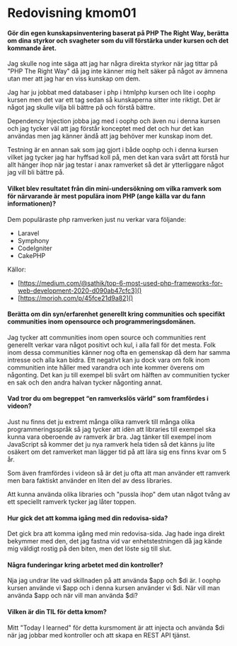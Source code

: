---
---
Redovisning kmom01
=========================

#### **Gör din egen kunskapsinventering baserat på PHP The Right Way, berätta om dina styrkor och svagheter som du vill förstärka under kursen och det kommande året.**

Jag skulle nog inte säga att jag har några direkta styrkor när jag tittar på "PHP The Right Way" då jag inte känner mig helt säker på något av ämnena utan mer att jag har en viss kunskap om dem.

Jag har ju jobbat med databaser i php i htmlphp kursen och lite i oophp kursen men det var ett tag sedan så kunskaperna sitter inte riktigt. Det är något jag skulle vilja bli bättre på och förstå bättre.

Dependency Injection jobba jag med i oophp och även nu i denna kursen och jag tycker väl att jag förstår konceptet med det och hur det kan användas men jag känner ändå att jag behöver mer kunskap inom det.

Testning är en annan sak som jag gjort i både oophp och i denna kursen vilket jag tycker jag har hyffsad koll på, men det kan vara svårt att förstå hur allt hänger ihop när jag testar i anax ramverket så det är ytterliggare något jag vill bli bättre på.

#### **Vilket blev resultatet från din mini-undersökning om vilka ramverk som för närvarande är mest populära inom PHP (ange källa var du fann informationen)?**


Dem populäraste php ramverken just nu verkar vara följande:

* Laravel
* Symphony
* CodeIgniter
* CakePHP

Källor:

* [https://medium.com/@sathik/top-6-most-used-php-frameworks-for-web-development-2020-d090ab47cfc3]()
* [https://morioh.com/p/45fce21d9a82]()

#### **Berätta om din syn/erfarenhet generellt kring communities och specifikt communities inom opensource och programmeringsdomänen.**

Jag tycker att communities inom open source och communities rent generellt verkar vara något positivt och kul, i alla fall för det mesta. Folk inom dessa communities känner nog ofta en gemenskap då dem har samma intresse och alla kan bidra. Ett negativt kan ju dock vara om folk inom communitien inte håller med varandra och inte kommer överens om någonting. Det kan ju till exempel bli svårt om hälften av communitien tycker en sak och den andra halvan tycker någonting annat.

#### **Vad tror du om begreppet “en ramverkslös värld” som framfördes i videon?**

Just nu finns det ju extremt många olika ramverk till många olika programmeringsspråk så jag tycker att idèn att libraries till exempel ska kunna vara oberoende av ramverk är bra. Jag tänker till exempel inom JavaScript så kommer det ju nya ramverk hela tiden så det känns ju lite osäkert om det ramverket man lägger tid på att lära sig ens finns kvar om 5 år.

Som även framfördes i videon så är det ju ofta att man använder ett ramverk men bara faktiskt använder en liten del av dess libraries.

Att kunna använda olika libraries och "pussla ihop" dem utan något tvång av ett speciellt ramverk tycker jag låter toppen.

#### **Hur gick det att komma igång med din redovisa-sida?**

Det gick bra att komma igång med min redovisa-sida. Jag hade inga direkt bekymmer med den, det jag fastna vid var enhetstestningen då jag kände mig väldigt rostig på den biten, men det löste sig till slut.

#### **Några funderingar kring arbetet med din kontroller?**

Nja jag undrar lite vad skillnaden på att använda $app och $di är. I oophp kursen använde vi $app och i denna kursen använder vi $di. När vill man använda $app och när vill man använda $di?

#### **Vilken är din TIL för detta kmom?**

Mitt "Today I learned" för detta kursmoment är att injecta och använda $di när jag jobbar med kontroller och att skapa en REST API tjänst.